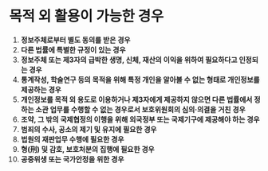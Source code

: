 # 목적 외 활용이 가능한 경우

1. **정보주체로부터 별도 동의를 받은 경우**  
2. **다른 법률에 특별한 규정이 있는 경우**  
3. **정보주체 또는 제3자의 급박한 생명, 신체, 재산의 이익을 위하여 필요하다고 인정되는 경우**  
4. **통계작성, 학술연구 등의 목적을 위해 특정 개인을 알아볼 수 없는 형태로 개인정보를 제공하는 경우**  
5. **개인정보를 목적 외 용도로 이용하거나 제3자에게 제공하지 않으면 다른 법률에서 정하는 소관 업무를 수행할 수 없는 경우로서 보호위원회의 심의·의결을 거친 경우**  
6. **조약, 그 밖의 국제협정의 이행을 위해 외국정부 또는 국제기구에 제공해야 하는 경우**  
7. **범죄의 수사, 공소의 제기 및 유지에 필요한 경우**  
8. **법원의 재판업무 수행에 필요한 경우**  
9. **형(刑) 및 감호, 보호처분의 집행에 필요한 경우**  
10. **공중위생 또는 국가안정을 위한 경우**  
